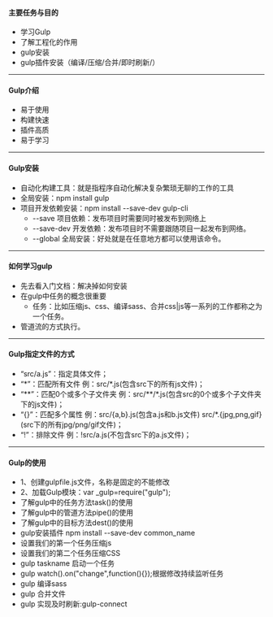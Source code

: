 #### 主要任务与目的
* 学习Gulp
* 了解工程化的作用
* gulp安装
* gulp插件安装（编译/压缩/合并/即时刷新/）
---
#### Gulp介绍
* 易于使用
* 构建快速
* 插件高质
* 易于学习
---
#### Gulp安装
* 自动化构建工具：就是指程序自动化解决复杂繁琐无聊的工作的工具
* 全局安装：npm install gulp
* 项目开发依赖安装：npm install --save-dev gulp-cli
    * --save 项目依赖：发布项目时需要同时被发布到网络上
    * --save-dev 开发依赖：发布项目时不需要跟随项目一起发布到网络。
    * --global 全局安装：好处就是在任意地方都可以使用该命令。
---
#### 如何学习gulp
* 先去看入门文档：解决掉如何安装
* 在gulp中任务的概念很重要
    * 任务：比如压缩js、css、编译sass、合并css|js等一系列的工作都称之为一个任务。
* 管道流的方式执行。
---
#### Gulp指定文件的方式
* “src/a.js”：指定具体文件；
* “\*”：匹配所有文件    例：src/*.js(包含src下的所有js文件)；
* “\*\*”：匹配0个或多个子文件夹    例：src/\*\*/*.js(包含src的0个或多个子文件夹下的js文件)；
* “{}”：匹配多个属性    例：src/{a,b}.js(包含a.js和b.js文件)  src/*.{jpg,png,gif}(src下的所有jpg/png/gif文件)；
* “!”：排除文件    例：!src/a.js(不包含src下的a.js文件)；
---
#### Gulp的使用
* 1、创建gulpfile.js文件，名称是固定的不能修改
* 2、加载Gulp模块：var _gulp=require("gulp");
* 了解gulp中的任务方法task()的使用
* 了解gulp中的管道方法pipe()的使用
* 了解gulp中的目标方法dest()的使用
* gulp安装插件 npm install --save-dev common_name
* 设置我们的第一个任务压缩js
* 设置我们的第二个任务压缩CSS
* gulp taskname 启动一个任务
* gulp watch().on("change",function(){});根据修改持续监听任务
* gulp 编译sass
* gulp 合并文件
* gulp 实现及时刷新:gulp-connect
